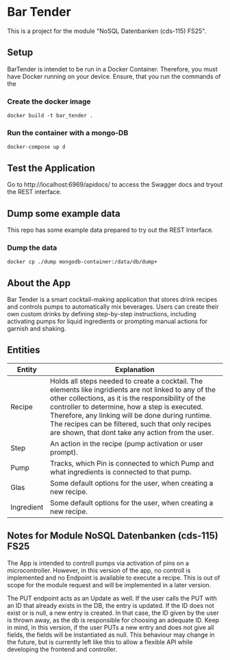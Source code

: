 # Bar Tender
This is a project for the module "NoSQL Datenbanken (cds-115) FS25".

## Setup
BarTender is intendet to be run in a Docker Container. Therefore, you must have Docker running on your device. Ensure, that you run the commands of the 

### Create the docker image
    docker build -t bar_tender .
### Run the container with a mongo-DB
    docker-compose up d

## Test the Application
Go to http://localhost:6969/apidocs/ to access the Swagger docs and tryout the REST interface.

## Dump some example data
This repo has some example data prepared to try out the REST Interface.
### Dump the data
    docker cp ./dump mongodb-container:/data/db/dump+

## About the App
Bar Tender is a smart cocktail-making application that stores drink recipes and controls pumps to automatically mix beverages. Users can create their own custom drinks by defining step-by-step instructions, including activating pumps for liquid ingredients or prompting manual actions for garnish and shaking.

## Entities

| Entity          | Explanation                                      |
|----------------|------------------------------------------------|
| Recipe       | Holds all steps needed to create a cocktail. The elements like ingridients are not linked to any of the other collections, as it is the responsibility of the controller to determine, how a step is executed. Therefore, any linking will be done during runtime. The recipes can be filtered, such that only recipes are shown, that dont take any action from the user. |
| Step          | An action in the recipe (pump activation or user prompt). |
| Pump          | Tracks, which Pin is connected to which Pump and what ingredients is connected to that pump.    |
| Glas   | Some default options for the user, when creating a new recipe.    |
| Ingredient      | Some default options for the user, when creating a new recipe.     |

## Notes for Module NoSQL Datenbanken (cds-115) FS25
The App is intended to controll pumps via activation of pins on a microcontroller. However, in this version of the app, no controll is implemented and no Endpoint is available to execute a recipe. This is out of scope for the module request and will be implemented in a later version.

The PUT endpoint acts as an Update as well. If the user calls the PUT with an ID that already exists in the DB, the entry is updated. If the ID does not exist or is null, a new entry is created. In that case, the ID given by the user is thrown away, as the db is responsible for choosing an adequate ID. Keep in mind, in this version, if the user PUTs a new entry and does not give all fields, the fields will be instantiated as null. This behaviour may change in the future, but is currently left like this to allow a flexible API while developing the frontend and controller.
